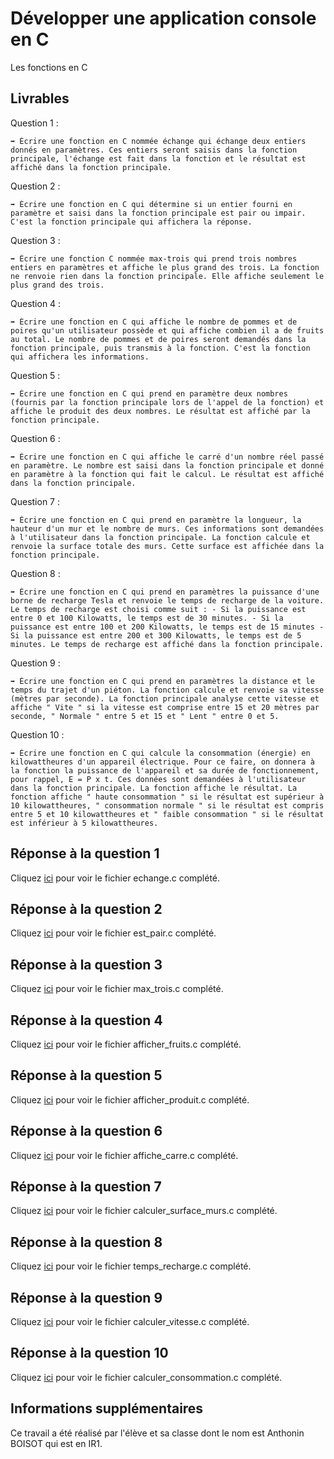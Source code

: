 # Développer une application console en C

Les fonctions en C

## Livrables

Question 1 :

```
➡️ Écrire une fonction en C nommée échange qui échange deux entiers donnés en paramètres. Ces entiers seront saisis dans la fonction principale, l'échange est fait dans la fonction et le résultat est affiché dans la fonction principale.
```

Question 2 :

```
➡️ Écrire une fonction en C qui détermine si un entier fourni en paramètre et saisi dans la fonction principale est pair ou impair. C'est la fonction principale qui affichera la réponse.
```

Question 3 :

```
➡️ Écrire une fonction C nommée max-trois qui prend trois nombres entiers en paramètres et affiche le plus grand des trois. La fonction ne renvoie rien dans la fonction principale. Elle affiche seulement le plus grand des trois.
```

Question 4 :

```
➡️ Écrire une fonction en C qui affiche le nombre de pommes et de poires qu'un utilisateur possède et qui affiche combien il a de fruits au total. Le nombre de pommes et de poires seront demandés dans la fonction principale, puis transmis à la fonction. C'est la fonction qui affichera les informations.
```

Question 5 :

```
➡️ Écrire une fonction en C qui prend en paramètre deux nombres (fournis par la fonction principale lors de l'appel de la fonction) et affiche le produit des deux nombres. Le résultat est affiché par la fonction principale.
```

Question 6 :

```
➡️ Écrire une fonction en C qui affiche le carré d'un nombre réel passé en paramètre. Le nombre est saisi dans la fonction principale et donné en paramètre à la fonction qui fait le calcul. Le résultat est affiché dans la fonction principale.
```

Question 7 :

```
➡️ Écrire une fonction en C qui prend en paramètre la longueur, la hauteur d'un mur et le nombre de murs. Ces informations sont demandées à l'utilisateur dans la fonction principale. La fonction calcule et renvoie la surface totale des murs. Cette surface est affichée dans la fonction principale.
```

Question 8 :

```
➡️ Écrire une fonction en C qui prend en paramètres la puissance d'une borne de recharge Tesla et renvoie le temps de recharge de la voiture. Le temps de recharge est choisi comme suit : - Si la puissance est entre 0 et 100 Kilowatts, le temps est de 30 minutes. - Si la puissance est entre 100 et 200 Kilowatts, le temps est de 15 minutes - Si la puissance est entre 200 et 300 Kilowatts, le temps est de 5 minutes. Le temps de recharge est affiché dans la fonction principale.
```

Question 9 :

```
➡️ Écrire une fonction en C qui prend en paramètres la distance et le temps du trajet d'un piéton. La fonction calcule et renvoie sa vitesse (mètres par seconde). La fonction principale analyse cette vitesse et affiche " Vite " si la vitesse est comprise entre 15 et 20 mètres par seconde, " Normale " entre 5 et 15 et " Lent " entre 0 et 5.
```

Question 10 :

```
➡️ Écrire une fonction en C qui calcule la consommation (énergie) en kilowattheures d'un appareil électrique. Pour ce faire, on donnera à la fonction la puissance de l'appareil et sa durée de fonctionnement, pour rappel, E = P x t. Ces données sont demandées à l'utilisateur dans la fonction principale. La fonction affiche le résultat. La fonction affiche " haute consommation " si le résultat est supérieur à 10 kilowattheures, " consommation normale " si le résultat est compris entre 5 et 10 kilowattheures et " faible consommation " si le résultat est inférieur à 5 kilowattheures.
```

## Réponse à la question 1

Cliquez [ici](https://github.com/snir-2024/anthonin.boisot/blob/main/Developper_une_application_console_C/Les_fonctions_en_C/echange.c) pour voir le fichier echange.c complété.

## Réponse à la question 2

Cliquez [ici](https://github.com/snir-2024/anthonin.boisot/blob/main/Developper_une_application_console_C/Les_fonctions_en_C/est_pair.c) pour voir le fichier est_pair.c complété.

## Réponse à la question 3

Cliquez [ici](https://github.com/snir-2024/anthonin.boisot/blob/main/Developper_une_application_console_C/Les_fonctions_en_C/max_trois.c) pour voir le fichier max_trois.c complété.

## Réponse à la question 4

Cliquez [ici](https://github.com/snir-2024/anthonin.boisot/blob/main/Developper_une_application_console_C/Les_fonctions_en_C/afficher_fruits.c) pour voir le fichier afficher_fruits.c complété.

## Réponse à la question 5

Cliquez [ici](https://github.com/snir-2024/anthonin.boisot/blob/main/Developper_une_application_console_C/Les_fonctions_en_C/afficher_produit.c) pour voir le fichier afficher_produit.c complété.

## Réponse à la question 6

Cliquez [ici](https://github.com/snir-2024/anthonin.boisot/blob/main/Developper_une_application_console_C/Les_fonctions_en_C/affiche_carre.c) pour voir le fichier affiche_carre.c complété.

## Réponse à la question 7

Cliquez [ici](https://github.com/snir-2024/anthonin.boisot/blob/main/Developper_une_application_console_C/Les_fonctions_en_C/calculer_surface_murs.c) pour voir le fichier calculer_surface_murs.c complété.

## Réponse à la question 8

Cliquez [ici](https://github.com/snir-2024/anthonin.boisot/blob/main/Developper_une_application_console_C/Les_fonctions_en_C/temps_recharge.c) pour voir le fichier temps_recharge.c complété.

## Réponse à la question 9

Cliquez [ici](https://github.com/snir-2024/anthonin.boisot/blob/main/Developper_une_application_console_C/Les_fonctions_en_C/calculer_vitesse.c) pour voir le fichier calculer_vitesse.c complété.

## Réponse à la question 10

Cliquez [ici](https://github.com/snir-2024/anthonin.boisot/blob/main/Developper_une_application_console_C/Les_fonctions_en_C/calculer_consommation.c) pour voir le fichier calculer_consommation.c complété.

## Informations supplémentaires

Ce travail a été réalisé par l'élève et sa classe dont le nom est Anthonin BOISOT qui est en IR1.

